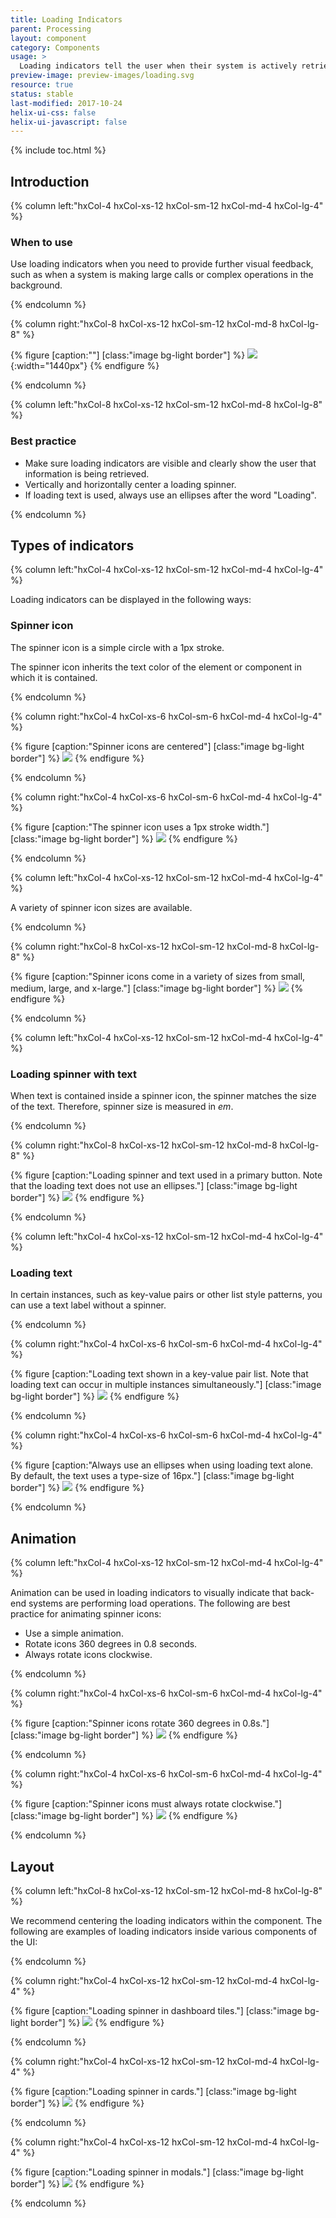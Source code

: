 ```yaml
---
title: Loading Indicators
parent: Processing
layout: component
category: Components
usage: >
  Loading indicators tell the user when their system is actively retrieving data.
preview-image: preview-images/loading.svg
resource: true
status: stable
last-modified: 2017-10-24
helix-ui-css: false
helix-ui-javascript: false
---
```


{% include toc.html %}

<section class="static-section" markdown="1">

## Introduction

<div class="hxRow" markdown="1">

{% column left:"hxCol-4 hxCol-xs-12 hxCol-sm-12 hxCol-md-4 hxCol-lg-4" %}

### When to use

Use loading indicators when you need to provide further visual feedback, such as when a system is making large calls or complex operations in the background.

{% endcolumn %}

{% column right:"hxCol-8 hxCol-xs-12 hxCol-sm-12 hxCol-md-8 hxCol-lg-8" %}

{% figure [caption:""] [class:"image bg-light border"] %}
![]({{site.url}}/assets/images/components/processing/loading-indicator/loading-hero.png){:width="1440px"}
{% endfigure %}

{% endcolumn %}

</div>

</section>

<section class="static-section" markdown="1">

<div class="hxRow" markdown="1">

{% column left:"hxCol-8 hxCol-xs-12 hxCol-sm-12 hxCol-md-8 hxCol-lg-8" %}

### Best practice

- Make sure loading indicators are visible and clearly show the user that information is being retrieved.
- Vertically and horizontally center a loading spinner.
- If loading text is used, always use an ellipses after the word "Loading".

{% endcolumn %}

</div>

</section>

<section class="static-section" markdown="1">

## Types of indicators

<div class="hxRow" markdown="1">

{% column left:"hxCol-4 hxCol-xs-12 hxCol-sm-12 hxCol-md-4 hxCol-lg-4" %}

Loading indicators can be displayed in the following ways:

### Spinner icon

The spinner icon is a simple circle with a 1px stroke.

The spinner icon inherits the text color of the element or component in which it is contained.

{% endcolumn %}

{% column right:"hxCol-4 hxCol-xs-6 hxCol-sm-6 hxCol-md-4 hxCol-lg-4" %}

{% figure [caption:"Spinner icons are centered"] [class:"image bg-light border"] %}
![]({{site.url}}/assets/images/components/processing/loading-indicator/spinner-icon-centered.svg)
{% endfigure %}

{% endcolumn %}

{% column right:"hxCol-4 hxCol-xs-6 hxCol-sm-6 hxCol-md-4 hxCol-lg-4" %}

{% figure [caption:"The spinner icon uses a 1px stroke width."] [class:"image bg-light border"] %}
![]({{site.url}}/assets/images/components/processing/loading-indicator/spinner-icon-stroke.svg)
{% endfigure %}

{% endcolumn %}

</div>

<div class="hxRow" markdown="1">

{% column left:"hxCol-4 hxCol-xs-12 hxCol-sm-12 hxCol-md-4 hxCol-lg-4" %}

A variety of spinner icon sizes are available.

{% endcolumn %}

</div>

<div class="hxRow" markdown="1">

{% column right:"hxCol-8 hxCol-xs-12 hxCol-sm-12 hxCol-md-8 hxCol-lg-8" %}

{% figure [caption:"Spinner icons come in a variety of sizes from small, medium, large, and x-large."] [class:"image bg-light border"] %}
![]({{site.url}}/assets/images/components/processing/loading-indicator/spinner-size.svg)
{% endfigure %}

{% endcolumn %}

</div>

</section>

<section class="static-section" markdown="1">

<div class="hxRow" markdown="1">

{% column left:"hxCol-4 hxCol-xs-12 hxCol-sm-12 hxCol-md-4 hxCol-lg-4" %}

### Loading spinner with text

When text is contained inside a spinner icon, the spinner matches the size of the text. Therefore, spinner size is measured in *em*.

{% endcolumn %}

{% column right:"hxCol-8 hxCol-xs-12 hxCol-sm-12 hxCol-md-8 hxCol-lg-8" %}

{% figure [caption:"Loading spinner and text used in a primary button. Note that the loading text does not use an ellipses."] [class:"image bg-light border"] %}
![]({{site.url}}/assets/images/components/processing/loading-indicator/spinner-text.svg)
{% endfigure %}

{% endcolumn %}

</div>

</section>

<section class="static-section" markdown="1">

<div class="hxRow" markdown="1">

{% column left:"hxCol-4 hxCol-xs-12 hxCol-sm-12 hxCol-md-4 hxCol-lg-4" %}

### Loading text

In certain instances, such as key-value pairs or other list style patterns, you can use a text label without a spinner.

{% endcolumn %}

{% column right:"hxCol-4 hxCol-xs-6 hxCol-sm-6 hxCol-md-4 hxCol-lg-4" %}

{% figure [caption:"Loading text shown in a key-value pair list. Note that loading text can occur in multiple instances simultaneously."] [class:"image bg-light border"] %}
![]({{site.url}}/assets/images/components/processing/loading-indicator/spinner-text-only.svg)
{% endfigure %}

{% endcolumn %}

{% column right:"hxCol-4 hxCol-xs-6 hxCol-sm-6 hxCol-md-4 hxCol-lg-4" %}

{% figure [caption:"Always use an ellipses when using loading text alone. By default, the text uses a type-size of 16px."] [class:"image bg-light border"] %}
![]({{site.url}}/assets/images/components/processing/loading-indicator/spinner-text-font.svg)
{% endfigure %}

{% endcolumn %}

</div>

</section>

<section class="static-section" markdown="1">

## Animation

<div class="hxRow"  markdown="1">

{% column left:"hxCol-4 hxCol-xs-12 hxCol-sm-12 hxCol-md-4 hxCol-lg-4" %}

Animation can be used in loading indicators to visually indicate that back-end systems are performing load operations. The following are best practice for animating spinner icons:

- Use a simple animation.
- Rotate icons 360 degrees in 0.8 seconds.
- Always rotate icons clockwise.

{% endcolumn %}

{% column right:"hxCol-4 hxCol-xs-6 hxCol-sm-6 hxCol-md-4 hxCol-lg-4" %}

{% figure [caption:"Spinner icons rotate 360 degrees in 0.8s."] [class:"image bg-light border"] %}
![]({{site.url}}/assets/images/components/processing/loading-indicator/spinner-360.svg)
{% endfigure %}

{% endcolumn %}

{% column right:"hxCol-4 hxCol-xs-6 hxCol-sm-6 hxCol-md-4 hxCol-lg-4" %}

{% figure [caption:"Spinner icons must always rotate clockwise."] [class:"image bg-light border"] %}
![]({{site.url}}/assets/images/components/processing/loading-indicator/spinner-rotate-clockwise.svg)
{% endfigure %}

{% endcolumn %}

</div>

</section>

<section class="static-section" markdown="1">

## Layout

<div class="hxRow"  markdown="1">

{% column left:"hxCol-8 hxCol-xs-12 hxCol-sm-12 hxCol-md-8 hxCol-lg-8" %}

We recommend centering the loading indicators within the component. The following are examples of loading indicators inside various components of the UI:

{% endcolumn %}

</div>

</section>

<section class="static-section" markdown="1">

<div class="hxRow"  markdown="1">

{% column right:"hxCol-4 hxCol-xs-12 hxCol-sm-12 hxCol-md-4 hxCol-lg-4" %}

{% figure [caption:"Loading spinner in dashboard tiles."] [class:"image bg-light border"] %}
![]({{site.url}}/assets/images/components/processing/loading-indicator/spinner-tiles.svg)
{% endfigure %}

{% endcolumn %}

{% column right:"hxCol-4 hxCol-xs-12 hxCol-sm-12 hxCol-md-4 hxCol-lg-4" %}

{% figure [caption:"Loading spinner in cards."] [class:"image bg-light border"] %}
![]({{site.url}}/assets/images/components/processing/loading-indicator/spinner-cards.svg)
{% endfigure %}

{% endcolumn %}

{% column right:"hxCol-4 hxCol-xs-12 hxCol-sm-12 hxCol-md-4 hxCol-lg-4" %}

{% figure [caption:"Loading spinner in modals."] [class:"image bg-light border"] %}
![]({{site.url}}/assets/images/components/processing/loading-indicator/spinner-modals.svg)
{% endfigure %}

{% endcolumn %}

</div>

</section>
